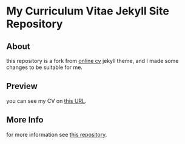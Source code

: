 # My Curriculum Vitae Jekyll Site Repository
## About
this repository is a fork from [online cv](https://github.com/sharu725/online-cv/) jekyll theme, and I made some changes to be suitable for me.

## Preview
you can see my CV on [this URL](https://cv.mehranzr.ir).

## More Info
for more information see [this repository](https://github.com/sharu725/online-cv/).